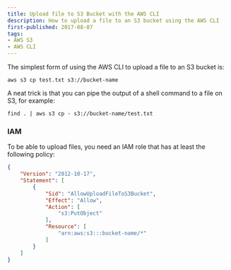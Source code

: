 ```yaml
---
title: Upload file to S3 Bucket with the AWS CLI
description: How to upload a file to an S3 bucket using the AWS CLI
first-published: 2017-08-07
tags:
- AWS S3
- AWS CLI
---
```


The simplest form of using the AWS CLI to upload a file to an S3 bucket is:

```
aws s3 cp test.txt s3://bucket-name
```

A neat trick is that you can pipe the output of a shell command to a file on
S3, for example:

```
find . | aws s3 cp - s3://bucket-name/test.txt
```

### IAM ###

To be able to upload files, you need an IAM role that has at least the
following policy:

```json
{
    "Version": "2012-10-17",
    "Statement": [
        {
            "Sid": "AllowUploadFileToS3Bucket",
            "Effect": "Allow",
            "Action": [
                "s3:PutObject"
            ],
            "Resource": [
                "arn:aws:s3:::bucket-name/*"
            ]
        }
    ]
}
```
